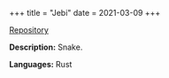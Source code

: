 +++
title = "Jebi"
date = 2021-03-09
+++

<a href="https://github.com/sjinno/jebi" target="\_blank" class="repo"><i class="fab fa-github"></i> Repository</a>

**Description:** Snake.

**Languages:** Rust
